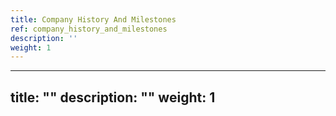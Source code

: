```yaml
---
title: Company History And Milestones
ref: company_history_and_milestones
description: ''
weight: 1
---
```

---
title: ""
description: ""
weight: 1
---